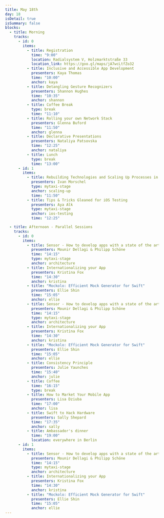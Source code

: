 ```yaml
---
title: May 18th
day: 18
isDetail: true
isSummary: false
blocks:
  - title: Morning
    tracks:
      - id: 0
        items:
          - title: Registration
            time: "9:00"
            location: Radialsystem V, Holzmarktstraße 33
            location_link: https://goo.gl/maps/jA7wcLtfZo32
          - title: Inclusive and Accessible App Development
            presenters: Kaya Thomas
            time: "10:00"
            anchor: kaya
          - title: Detangling Gesture Recognizers
            presenters: Shannon Hughes
            time: "10:35"
            anchor: shannon
          - title: Coffee Break
            type: break 
            time: "11:10"
          - title: Rolling your own Network Stack
            presenters: Glenna Buford
            time: "11:50"
            anchor: glenna
          - title: Declarative Presentations
            presenters: Nataliya Patsovska
            time: "12:25"
            anchor: nataliya
          - title: Lunch
            type: break 
            time: "13:00"
      - id: 1
        items:
          - title: Rebuilding Technologies and Scaling Up Processes in the Passenger Tribe at mytaxi
            presenters: Ivan Morschel
            type: mytaxi-stage
            anchor: scaling-up
            time: "11:50"
          - title: Tips & Tricks Gleaned for iOS Testing
            presenters: Aya Alk
            type: mytaxi-stage
            anchor: ios-testing
            time: "12:25"

  - title: Afternoon - Parallel Sessions
    tracks:
      - id: 0
        items:
          - title: Sensor - How to develop apps with a state of the art architecture (2h workshop)
            presenters: Mounir Dellagi & Philipp Schöne
            time: "14:15"
            type: mytaxi-stage
            anchor: architecture
          - title: Internationalizing your App
            presenters: Kristina Fox
            time: "14:30"
            anchor: kristina
          - title: "Mockolo: Efficient Mock Generator for Swift"
            presenters: Ellie Shin
            time: "15:05"
            anchor: ellie
          - title: Sensor - How to develop apps with a state of the art architecture (2h workshop)
            presenters: Mounir Dellagi & Philipp Schöne
            time: "14:15"
            type: mytaxi-stage
            anchor: architecture
          - title: Internationalizing your App
            presenters: Kristina Fox
            time: "14:30"
            anchor: kristina
          - title: "Mockolo: Efficient Mock Generator for Swift"
            presenters: Ellie Shin
            time: "15:05"
            anchor: ellie
          - title: Consistency Principle
            presenters: Julie Yaunches
            time: "15:40"
            anchor: julie
          - title: Coffee
            time: "16:15"
            type: break
          - title: How to Market Your Mobile App
            presenters: Lisa Dziuba
            time: "17:00"
            anchor: lisa
          - title: Swift to Hack Hardware
            presenters: Sally Shepard
            time: "17:35"
            anchor: sally
          - title: Ambassador's dinner
            time: "19:00"
            location: everywhere in Berlin
      - id: 1
        items:
          - title: Sensor - How to develop apps with a state of the art architecture (2h workshop)
            presenters: Mounir Dellagi & Philipp Schöne
            time: "14:15"
            type: mytaxi-stage
            anchor: architecture
          - title: Internationalizing your App
            presenters: Kristina Fox
            time: "14:30"
            anchor: kristina
          - title: "Mockolo: Efficient Mock Generator for Swift"
            presenters: Ellie Shin
            time: "15:05"
            anchor: ellie
---
```


